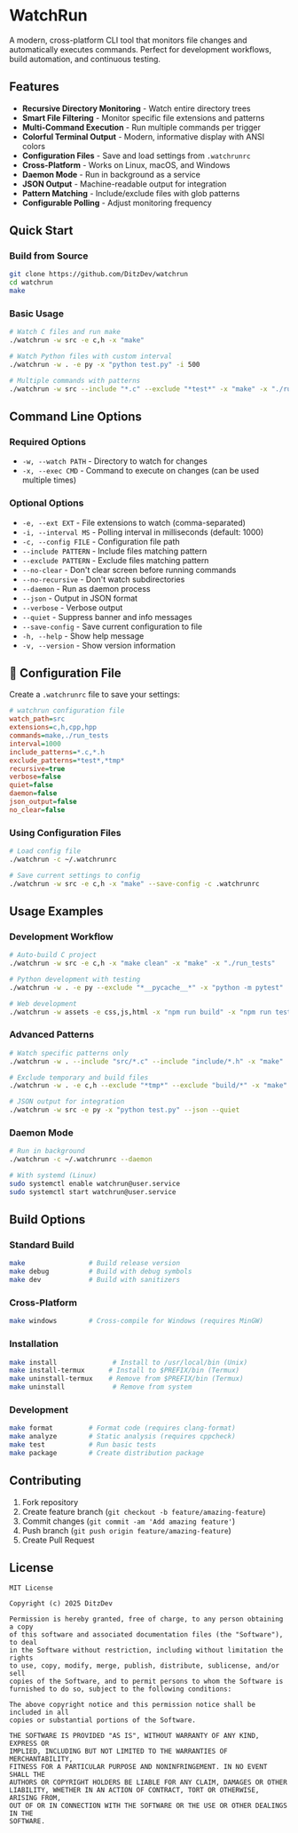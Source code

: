 # WatchRun

A modern, cross-platform CLI tool that monitors file changes and automatically executes commands. Perfect for development workflows, build automation, and continuous testing.

## Features

- **Recursive Directory Monitoring** - Watch entire directory trees
- **Smart File Filtering** - Monitor specific file extensions and patterns
- **Multi-Command Execution** - Run multiple commands per trigger
- **Colorful Terminal Output** - Modern, informative display with ANSI colors
- **Configuration Files** - Save and load settings from `.watchrunrc`
- **Cross-Platform** - Works on Linux, macOS, and Windows
- **Daemon Mode** - Run in background as a service
- **JSON Output** - Machine-readable output for integration
- **Pattern Matching** - Include/exclude files with glob patterns
- **Configurable Polling** - Adjust monitoring frequency

## Quick Start

### Build from Source

```bash
git clone https://github.com/DitzDev/watchrun
cd watchrun
make
```

### Basic Usage

```bash
# Watch C files and run make
./watchrun -w src -e c,h -x "make"

# Watch Python files with custom interval
./watchrun -w . -e py -x "python test.py" -i 500

# Multiple commands with patterns
./watchrun -w src --include "*.c" --exclude "*test*" -x "make" -x "./run_tests"
```

## Command Line Options

### Required Options
- `-w, --watch PATH` - Directory to watch for changes
- `-x, --exec CMD` - Command to execute on changes (can be used multiple times)

### Optional Options
- `-e, --ext EXT` - File extensions to watch (comma-separated)
- `-i, --interval MS` - Polling interval in milliseconds (default: 1000)
- `-c, --config FILE` - Configuration file path
- `--include PATTERN` - Include files matching pattern
- `--exclude PATTERN` - Exclude files matching pattern  
- `--no-clear` - Don't clear screen before running commands
- `--no-recursive` - Don't watch subdirectories
- `--daemon` - Run as daemon process
- `--json` - Output in JSON format
- `--verbose` - Verbose output
- `--quiet` - Suppress banner and info messages
- `--save-config` - Save current configuration to file
- `-h, --help` - Show help message
- `-v, --version` - Show version information

## 🔧 Configuration File

Create a `.watchrunrc` file to save your settings:

```ini
# watchrun configuration file
watch_path=src
extensions=c,h,cpp,hpp
commands=make,./run_tests
interval=1000
include_patterns=*.c,*.h
exclude_patterns=*test*,*tmp*
recursive=true
verbose=false
quiet=false
daemon=false
json_output=false
no_clear=false
```

### Using Configuration Files

```bash
# Load config file
./watchrun -c ~/.watchrunrc

# Save current settings to config
./watchrun -w src -e c,h -x "make" --save-config -c .watchrunrc
```

## Usage Examples

### Development Workflow

```bash
# Auto-build C project
./watchrun -w src -e c,h -x "make clean" -x "make" -x "./run_tests"

# Python development with testing
./watchrun -w . -e py --exclude "*__pycache__*" -x "python -m pytest"

# Web development
./watchrun -w assets -e css,js,html -x "npm run build" -x "npm run test"
```

### Advanced Patterns

```bash
# Watch specific patterns only
./watchrun -w . --include "src/*.c" --include "include/*.h" -x "make"

# Exclude temporary and build files
./watchrun -w . -e c,h --exclude "*tmp*" --exclude "build/*" -x "make"

# JSON output for integration
./watchrun -w src -e py -x "python test.py" --json --quiet
```

### Daemon Mode

```bash
# Run in background
./watchrun -c ~/.watchrunrc --daemon

# With systemd (Linux)
sudo systemctl enable watchrun@user.service
sudo systemctl start watchrun@user.service
```

## Build Options

### Standard Build
```bash
make                # Build release version
make debug          # Build with debug symbols
make dev            # Build with sanitizers
```

### Cross-Platform
```bash
make windows        # Cross-compile for Windows (requires MinGW)
```

### Installation
```bash
make install              # Install to /usr/local/bin (Unix)
make install-termux      # Install to $PREFIX/bin (Termux)
make uninstall-termux    # Remove from $PREFIX/bin (Termux)
make uninstall            # Remove from system
```

### Development
```bash
make format         # Format code (requires clang-format)
make analyze        # Static analysis (requires cppcheck) 
make test           # Run basic tests
make package        # Create distribution package
```

## Contributing

1. Fork repository
2. Create feature branch (`git checkout -b feature/amazing-feature`)
3. Commit changes (`git commit -am 'Add amazing feature'`)
4. Push branch (`git push origin feature/amazing-feature`)
5. Create Pull Request

## License
```
MIT License

Copyright (c) 2025 DitzDev

Permission is hereby granted, free of charge, to any person obtaining a copy
of this software and associated documentation files (the "Software"), to deal
in the Software without restriction, including without limitation the rights
to use, copy, modify, merge, publish, distribute, sublicense, and/or sell
copies of the Software, and to permit persons to whom the Software is
furnished to do so, subject to the following conditions:

The above copyright notice and this permission notice shall be included in all
copies or substantial portions of the Software.

THE SOFTWARE IS PROVIDED "AS IS", WITHOUT WARRANTY OF ANY KIND, EXPRESS OR
IMPLIED, INCLUDING BUT NOT LIMITED TO THE WARRANTIES OF MERCHANTABILITY,
FITNESS FOR A PARTICULAR PURPOSE AND NONINFRINGEMENT. IN NO EVENT SHALL THE
AUTHORS OR COPYRIGHT HOLDERS BE LIABLE FOR ANY CLAIM, DAMAGES OR OTHER
LIABILITY, WHETHER IN AN ACTION OF CONTRACT, TORT OR OTHERWISE, ARISING FROM,
OUT OF OR IN CONNECTION WITH THE SOFTWARE OR THE USE OR OTHER DEALINGS IN THE
SOFTWARE.
```
